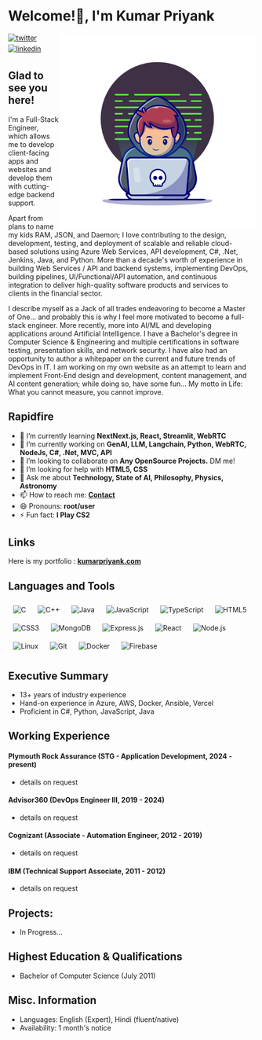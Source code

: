<p align="left">  
  <h1 align="left">Welcome!👋, I'm Kumar Priyank</h1>
</p>
<img align="right" width="400" alt="programmer" src="./public/21004063.jpg">
<p align="left">  
  <a href="https://x.com/Priyank_T3i" target="_blank">
  <img src=https://img.shields.io/badge/twitter-%2300acee.svg?&style=for-the-badge&logo=twitter&logoColor=white alt=twitter style="margin-bottom: 5px;" />
  </a>
  <a href="https://www.linkedin.com/in/priyankt3i" target="_blank">
  <img src=https://img.shields.io/badge/linkedin-%231E77B5.svg?&style=for-the-badge&logo=linkedin&logoColor=white alt=linkedin style="margin-bottom: 5px;" />
  </a> 
</p>
  

## Glad to see you here!  
<p style="margin-right: 10px;" >
  I'm a Full-Stack Engineer, which allows me to develop client-facing apps and websites and develop them with cutting-edge backend support.
</p>
<p style="margin-right: 10px;" >
  Apart from plans to name my kids RAM, JSON, and Daemon; I love contributing to the design, development, testing, and deployment of scalable and reliable cloud-based solutions using Azure Web Services, API development, C#, .Net, Jenkins, Java, and Python. More than a decade's worth of experience in building Web Services / API and backend systems, implementing DevOps, building pipelines, UI/Functional/API automation, and continuous integration to deliver high-quality software products and services to clients in the financial sector.
</p>
<p style="margin-right: 10px;" >
  I describe myself as a Jack of all trades endeavoring to become a Master of One... and probably this is why I feel more motivated to become a full-stack engineer. More recently, more into AI/ML and developing applications around Artificial Intelligence. I have a Bachelor's degree in Computer Science & Engineering and multiple certifications in software testing, presentation skills, and network security. I have also had an opportunity to author a whitepaper on the current and future trends of DevOps in IT. I am working on my own website as an attempt to learn and implement Front-End design and development, content management, and AI content generation; while doing so, have some fun... My motto in Life: What you cannot measure, you cannot improve.
</p>

## Rapidfire  
- 🌱 I’m currently learning <b>NextNext.js, React, Streamlit, WebRTC</b>  
- 🔭 I’m currently working on <b>GenAI, LLM, Langchain, Python, WebRTC, NodeJs, C#, .Net, MVC, API</b>
- 👯 I’m looking to collaborate on <b>Any OpenSource Projects.</b> DM me!
- 🤔 I’m looking for help with <b>HTML5, CSS</b>
- 💬 Ask me about <b>Technology, State of AI, Philosophy, Physics, Astronomy</b>
- 📫 How to reach me: <b>[Contact](https://kumarpriyank.com/#contact)</b>
- 😄 Pronouns: <b>root/user</b>
- ⚡ Fun fact: <b>I Play CS2</b>

## Links

Here is my portfolio : <b>[kumarpriyank.com](https://kumarpriyank.com/)</b>


## Languages and Tools  
<div>  
<img style="margin: 10px" src="https://profilinator.rishav.dev/skills-assets/c-original.svg" alt="C" height="50" />
<img style="margin: 10px" src="https://profilinator.rishav.dev/skills-assets/cplusplus-original.svg" alt="C++" height="50" /> 
<img style="margin: 10px" src="https://profilinator.rishav.dev/skills-assets/java-original-wordmark.svg" alt="Java" height="50" />
<img style="margin: 10px" src="https://profilinator.rishav.dev/skills-assets/javascript-original.svg" alt="JavaScript" height="50" />
<img style="margin: 10px" src="https://profilinator.rishav.dev/skills-assets/typescript-original.svg" alt="TypeScript" height="50" />
<img style="margin: 10px" src="https://profilinator.rishav.dev/skills-assets/html5-original-wordmark.svg" alt="HTML5" height="50" />
<img style="margin: 10px" src="https://profilinator.rishav.dev/skills-assets/css3-original-wordmark.svg" alt="CSS3" height="50" />           
<img style="margin: 10px" src="https://profilinator.rishav.dev/skills-assets/mongodb-original-wordmark.svg" alt="MongoDB" height="50" /> 
<img style="margin: 10px" src="https://profilinator.rishav.dev/skills-assets/express-original-wordmark.svg" alt="Express.js" height="50" /> 
<img style="margin: 10px" src="https://profilinator.rishav.dev/skills-assets/react-original-wordmark.svg" alt="React" height="50" />  
<img style="margin: 10px" src="https://profilinator.rishav.dev/skills-assets/nodejs-original-wordmark.svg" alt="Node.js" height="50" />    
<img style="margin: 10px" src="https://profilinator.rishav.dev/skills-assets/linux-original.svg" alt="Linux" height="50" />  
<img style="margin: 10px" src="https://profilinator.rishav.dev/skills-assets/git-scm-icon.svg" alt="Git" height="50" />
<img style="margin: 10px" src="https://profilinator.rishav.dev/skills-assets/docker-original-wordmark.svg" alt="Docker" height="50" />
<img style="margin: 10px" src="https://profilinator.rishav.dev/skills-assets/firebase.png" alt="Firebase" height="50" />
</div>  

## Executive Summary

* 13+ years of industry experience
* Hand-on experience in Azure, AWS, Docker, Ansible, Vercel
* Proficient in C#, Python, JavaScript, Java

## Working Experience

#### Plymouth Rock Assurance (STG - Application Development, 2024 - present) 

* details on request

#### Advisor360 (DevOps Engineer III, 2019 - 2024) 

* details on request

#### Cognizant (Associate - Automation Engineer, 2012 - 2019)

* details on request

#### IBM (Technical Support Associate, 2011 - 2012)

* details on request

## Projects: 

* In Progress...

## Highest Education & Qualifications

* Bachelor of Computer Science (July 2011)

## Misc. Information

* Languages: English (Expert), Hindi (fluent/native)
* Availability: 1 month's notice
  
<!-- ## GitHub Stats  
<div><img src="https://github-readme-stats.vercel.app/api?username=ayusshrathore&show_icons=true&count_private=true&hide=issues" style="width: 75%;"/></div>

<div><img align="center" src="https://github-readme-streak-stats.herokuapp.com/?user=ayusshrathore&" alt="ayusshrathore" style="width: 75%;"/></div>

-->
